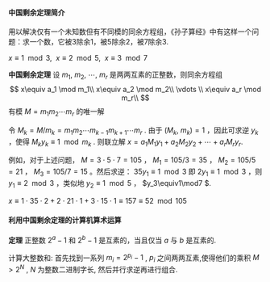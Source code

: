 #### 中国剩余定理简介

用以解决仅有一个未知数但有不同模的同余方程组，《孙子算经》中有这样一个问题：求一个数，它被3除余1，被5除余2，被7除余3.

$x\equiv 1\mod 3,\ \ x\equiv 2\mod 5,\ \ x\equiv 3\mod 7$

**中国剩余定理** 设 $m_1,\ m_2,\ \cdots,\ m_r$ 是两两互素的正整数，则同余方程组
$$
x\equiv a_1 \mod m_1\\
x\equiv a_2 \mod m_2\\
\vdots \\
x\equiv a_r \mod m_r\\
 $$
有模 $M=m_1m_2\cdots m_r$ 的唯一解

令 $M_k=M/m_k=m_1m_2\cdots m_{k-1}m_{k+1}\cdots m_r$ . 由于 $(M_k,\ m_k)=1$ ，因此可求逆 $y_k$ ，使得 $M_k y_k\equiv 1\mod m_k$ . 则联立解 $x=a_1M_1y_1+a_2M_2y_2+\cdots +a_rM_ry_r$ ​.



例如，对于上述问题， $M=3\cdot 5\cdot 7=105$ ， $M_1=105/3=35$ ， $M_2=105/5=21$ ， $M_3=105/7=15$ 。然后求逆： $35y_1\equiv 1\mod 3$  即 $2y_1\equiv 1\mod3$ ，则 $y_1\equiv2\mod3$ ，类似地 $y_2\equiv 1\mod5$ ， $y_3\equiv1\mod7 $.

 $x\equiv 1\cdot35\cdot2+2\cdot21\cdot1+3\cdot15\cdot1\equiv157\equiv52\mod105$ 

#### 利用中国剩余定理的计算机算术运算

**定理** 正整数 $2^a-1$ 和 $2^b-1$ 是互素的，当且仅当 $a$ 与 $b$ 是互素的.

计算大整数和: 首先找到一系列 $m_i=2^{p_i}-1$ ,  $p_i$ 之间两两互素,使得他们的乘积 $M>2^N$ ,  $N$ 为整数二进制字长, 然后并行求逆再进行组合.